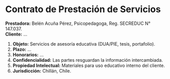 # Contrato de Prestación de Servicios

**Prestadora:** Belén Acuña Pérez, Psicopedagoga, Reg. SECREDUC N° 147.037.  
**Cliente:** …

1. **Objeto:** Servicios de asesoría educativa (DUA/PIE, tesis, portafolio).  
2. **Plazo:** …  
3. **Honorarios:** …  
4. **Confidencialidad:** Las partes resguardan la información intercambiada.  
5. **Propiedad Intelectual:** Materiales para uso educativo interno del cliente.  
6. **Jurisdicción:** Chillán, Chile.
